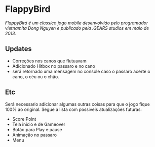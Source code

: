 # FlappyBird

_FlappyBird é um classico jogo mobile desenvolvido pelo programador vietnamita Dong Nguyen e publicado pela .GEARS studios em maio de 2013._  
## Updates

- Correções nos canos que flutuavam  
- Adicionado Hitbox no passaro e no cano  
- será retornado uma mensagem no console caso o passaro acerte o cano, o céu ou o chão.  

## Etc

Será necessario adicionar algumas outras coisas para que o jogo fique 100% ao original. Segue a lista com possiveis atualizações futuras: 

- Score Point
- Tela inicio e de Gameover
- Botão para Play e pause
- Animação no passaro
- Menu

